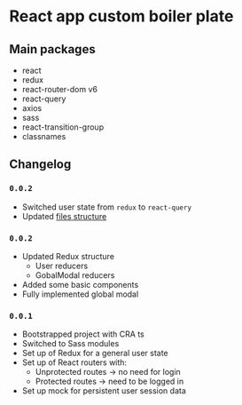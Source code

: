 # React app custom boiler plate

## Main packages

- react
- redux
- react-router-dom v6
- react-query
- axios
- sass
- react-transition-group
- classnames

## Changelog

### `0.0.2`

- Switched user state from `redux` to `react-query`
- Updated [files structure](./files.structure.md)

### `0.0.2`

- Updated Redux structure
  - User reducers
  - GobalModal reducers
- Added some basic components
- Fully implemented global modal

### `0.0.1`

- Bootstrapped project with CRA ts
- Switched to Sass modules
- Set up of Redux for a general user state
- Set up of React routers with:
  - Unprotected routes -> no need for login
  - Protected routes -> need to be logged in
- Set up mock for persistent user session data
